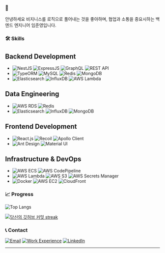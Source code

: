 ### 👋
안녕하세요 비지니스를 로직으로 풀어내는 것을 좋아하며, 협업과 소통을 중요시하는 백엔드 엔지니어 임준영입니다.

### 🛠 Skills

## **Backend Development**
- ![NestJS](https://img.shields.io/badge/-NestJS-E0234E?style=flat-square&logo=nestjs&logoColor=white) ![ExpressJS](https://img.shields.io/badge/-ExpressJS-000000?style=flat-square&logo=express&logoColor=white) ![GraphQL](https://img.shields.io/badge/-GraphQL-E10098?style=flat-square&logo=graphql&logoColor=white) ![REST API](https://img.shields.io/badge/-REST_API-02569B?style=flat-square&logo=api&logoColor=white)
- ![TypeORM](https://img.shields.io/badge/-TypeORM-FE2E2E?style=flat-square&logo=typeorm&logoColor=white) ![MySQL](https://img.shields.io/badge/-MySQL-4479A1?style=flat-square&logo=mysql&logoColor=white) ![Redis](https://img.shields.io/badge/-Redis-DC382D?style=flat-square&logo=redis&logoColor=white) ![MongoDB](https://img.shields.io/badge/-MongoDB-47A248?style=flat-square&logo=mongodb&logoColor=white)
- ![Elasticsearch](https://img.shields.io/badge/-Elasticsearch-005571?style=flat-square&logo=elasticsearch&logoColor=white) ![InfluxDB](https://img.shields.io/badge/-InfluxDB-22ADF6?style=flat-square&logo=influxdb&logoColor=white) ![AWS Lambda](https://img.shields.io/badge/-AWS_Lambda-FF9900?style=flat-square&logo=amazon-aws&logoColor=white)

## **Data Engineering**
- ![AWS RDS](https://img.shields.io/badge/-AWS_RDS-527FFF?style=flat-square&logo=amazon-aws&logoColor=white) ![Redis](https://img.shields.io/badge/-Redis-DC382D?style=flat-square&logo=redis&logoColor=white)
- ![Elasticsearch](https://img.shields.io/badge/-Elasticsearch-005571?style=flat-square&logo=elasticsearch&logoColor=white) ![InfluxDB](https://img.shields.io/badge/-InfluxDB-22ADF6?style=flat-square&logo=influxdb&logoColor=white) ![MongoDB](https://img.shields.io/badge/-MongoDB-47A248?style=flat-square&logo=mongodb&logoColor=white)

## **Frontend Development**
- ![React.js](https://img.shields.io/badge/-React.js-61DAFB?style=flat-square&logo=react&logoColor=black) ![Recoil](https://img.shields.io/badge/-Recoil-007FFF?style=flat-square&logo=recoil&logoColor=white) ![Apollo Client](https://img.shields.io/badge/-Apollo_Client-311C87?style=flat-square&logo=apollo-graphql&logoColor=white)
- ![Ant Design](https://img.shields.io/badge/-Ant_Design-0170FE?style=flat-square&logo=ant-design&logoColor=white) ![Material UI](https://img.shields.io/badge/-Material_UI-0081CB?style=flat-square&logo=mui&logoColor=white)

## **Infrastructure & DevOps**
- ![AWS ECS](https://img.shields.io/badge/-AWS_ECS-569A31?style=flat-square&logo=amazon-aws&logoColor=white) ![AWS CodePipeline](https://img.shields.io/badge/-AWS_CodePipeline-3FC1C9?style=flat-square&logo=amazon-aws&logoColor=white)
- ![AWS Lambda](https://img.shields.io/badge/-AWS_Lambda-FF9900?style=flat-square&logo=amazon-aws&logoColor=white) ![AWS S3](https://img.shields.io/badge/-AWS_S3-569A31?style=flat-square&logo=amazon-aws&logoColor=white) ![AWS Secrets Manager](https://img.shields.io/badge/-AWS_Secrets_Manager-5D6874?style=flat-square&logo=amazon-aws&logoColor=white)
- ![Docker](https://img.shields.io/badge/-Docker-2496ED?style=flat-square&logo=docker&logoColor=white) ![AWS EC2](https://img.shields.io/badge/-AWS_EC2-FF9900?style=flat-square&logo=amazon-aws&logoColor=white) ![CloudFront](https://img.shields.io/badge/-CloudFront-8F62A3?style=flat-square&logo=amazon-aws&logoColor=white)




### 📈 Progress


![Top Langs](https://github-readme-stats.vercel.app/api/top-langs/?username=nurja1218&theme=dark&layout=compact)

[![당신의 깃허브 커밋 streak](https://github-readme-streak-stats.herokuapp.com/?user=nurja1218&theme=dark)](https://git.io/streak-stats)


### 📞 Contact

[![Email](https://img.shields.io/badge/Email-nurja1218%40gmail.com-brightgreen?style=flat-square&logo=gmail&logoColor=white)](mailto:nurja1218@gmail.com)
[![Work Experience](https://img.shields.io/badge/Work_Experience-Notion-blue?style=flat-square&logo=notion&logoColor=white)](https://languid-cashew-36d.notion.site/Work-Experience-6bdcfa3af4064ce09624ac16625a5a3e?pvs=4)
[![LinkedIn](https://img.shields.io/badge/LinkedIn-Junyoung_Lim-blue?style=flat-square&logo=linkedin&logoColor=white)](https://linkedin.com/in/junyoung-lim)

---

